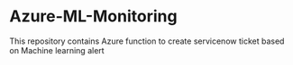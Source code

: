# Azure-ML-Monitoring
This repository contains Azure function to create servicenow ticket based on Machine learning alert
